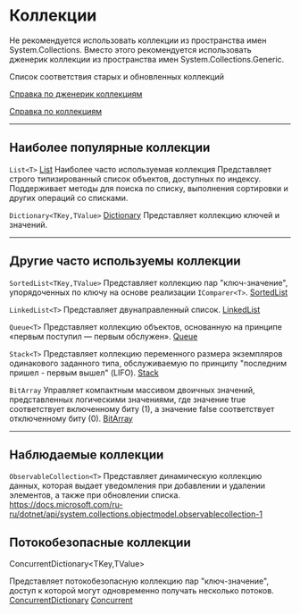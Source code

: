 # Коллекции

Не рекомендуется использовать коллекции из пространства имен System.Collections.
Вместо этого рекомендуется использовать дженерик коллекции из пространства имен System.Collections.Generic.

Список соответствия старых и обновленных коллекций

[Справка по дженерик коллекциям](https://docs.microsoft.com/ru-ru/dotnet/api/system.collections.generic?view=net-5.0)

[Справка по коллекциям](https://docs.microsoft.com/ru-ru/dotnet/api/system.collections.generic?view=net-5.0)

***

## Наиболее популярные коллекции

`List<T>` [List](https://docs.microsoft.com/ru-ru/dotnet/api/system.collections.generic.list-1?view=net-5.0) Наиболее часто используемая коллекция
Представляет строго типизированный список объектов, доступных по индексу.
Поддерживает методы для поиска по списку, выполнения сортировки и других операций со списками.

`Dictionary<TKey,TValue>` [Dictionary](https://docs.microsoft.com/ru-ru/dotnet/api/system.collections.generic.dictionary-2?view=net-5.0)
Представляет коллекцию ключей и значений.

***

## Другие часто используемы коллекции

`SortedList<TKey,TValue>`
Представляет коллекцию пар "ключ-значение", упорядоченных по ключу на основе реализации `IComparer<T>`.
[SortedList](https://docs.microsoft.com/ru-ru/dotnet/api/system.collections.generic.sortedlist-2)

`LinkedList<T>`
Представляет двунаправленный список.
[LinkedList](https://docs.microsoft.com/ru-ru/dotnet/api/system.collections.generic.linkedlist-1)

`Queue<T>`
Представляет коллекцию объектов, основанную на принципе «первым поступил — первым обслужен».
[Queue](https://docs.microsoft.com/ru-ru/dotnet/api/system.collections.generic.queue-1)

`Stack<T>`
Представляет коллекцию переменного размера экземпляров одинакового заданного типа, обслуживаемую по принципу "последним пришел - первым вышел" (LIFO).
[Stack](https://docs.microsoft.com/ru-ru/dotnet/api/system.collections.generic.stack-1)

`BitArray`
Управляет компактным массивом двоичных значений, представленных логическими значениями,  где значение true соответствует включенному биту (1), а значение false соответствует отключенному биту (0).
[BitArray](https://docs.microsoft.com/ru-ru/dotnet/api/system.collections.bitarray)

***

## Наблюдаемые коллекции

`ObservableCollection<T>`
Представляет динамическую коллекцию данных, которая выдает уведомления при добавлении и удалении элементов, а также при обновлении списка.
https://docs.microsoft.com/ru-ru/dotnet/api/system.collections.objectmodel.observablecollection-1

## Потокобезопасные коллекции

ConcurrentDictionary<TKey,TValue>

Представляет потокобезопасную коллекцию пар "ключ-значение", доступ к которой могут одновременно получать несколько потоков.
[ConcurrentDictionary](https://docs.microsoft.com/ru-ru/dotnet/api/system.collections.concurrent.concurrentdictionary-2?view=net-5.0)
[Concurrent](https://docs.microsoft.com/ru-ru/dotnet/api/system.collections.concurrent?view=net-5.0)
